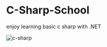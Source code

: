 # C-Sharp-School
enjoy learning basic c sharp with .NET

![c-sharp](https://github.com/kmranrg/C_Sharp-School/blob/main/c_sharp.jpg)
